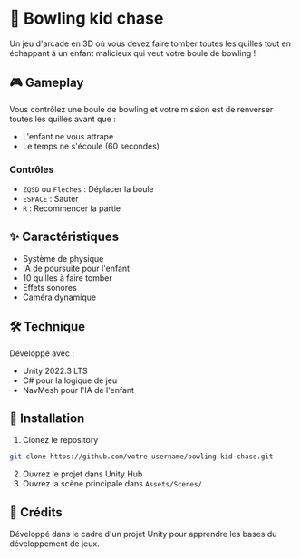 # 🎳 Bowling kid chase

Un jeu d'arcade en 3D où vous devez faire tomber toutes les quilles tout en échappant à un enfant malicieux qui veut votre boule de bowling !

## 🎮 Gameplay

Vous contrôlez une boule de bowling et votre mission est de renverser toutes les quilles avant que :
- L'enfant ne vous attrape
- Le temps ne s'écoule (60 secondes)

### Contrôles
- `ZQSD` ou `Flèches` : Déplacer la boule
- `ESPACE` : Sauter
- `R` : Recommencer la partie

## ✨ Caractéristiques

- Système de physique 
- IA de poursuite pour l'enfant
- 10 quilles à faire tomber
- Effets sonores 
- Caméra dynamique

## 🛠️ Technique

Développé avec :
- Unity 2022.3 LTS
- C# pour la logique de jeu
- NavMesh pour l'IA de l'enfant

## 🎯 Installation

1. Clonez le repository 
```	bash
git clone https://github.com/votre-username/bowling-kid-chase.git
```

2. Ouvrez le projet dans Unity Hub
3. Ouvrez la scène principale dans `Assets/Scenes/`

## 🎨 Crédits

Développé dans le cadre d'un projet Unity pour apprendre les bases du développement de jeux.
